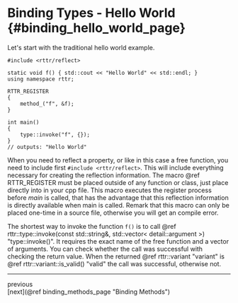 Binding Types - Hello World  {#binding_hello_world_page}
===========================
Let's start with the traditional hello world example.

~~~~{.cpp}
#include <rttr/reflect>

static void f() { std::cout << "Hello World" << std::endl; }
using namespace rttr;

RTTR_REGISTER
{
    method_("f", &f);
}
  
int main()
{
    type::invoke("f", {});
}
// outputs: "Hello World"
~~~~

When you need to reflect a property, or like in this case a free function, you need to include first `#include <rttr/reflect>`. 
This will include everything necessary for creating the reflection information. 
The macro @ref RTTR_REGISTER must be placed outside of any function or class, just place directly into in your cpp file.
This macro executes the register process before *main* is called, 
that has the advantage that this reflection information is directly available when main is called.
Remark that this macro can only be placed one-time in a source file, otherwise you will get an compile error.

The shortest way to invoke the function `f()` is to call @ref rttr::type::invoke(const std::string&, std::vector< detail::argument >) "type::invoke()".
It requires the exact name of the free function and a vector of arguments. 
You can check whether the call was successful with checking the return value. 
When the returned @ref rttr::variant "variant" is @ref rttr::variant::is_valid() "valid" the call was successful, otherwise not.

<hr>

<div class="btn btn-default" disabled="true">previous</div><div class="btn btn-default">[next](@ref binding_methods_page "Binding Methods")</div>
